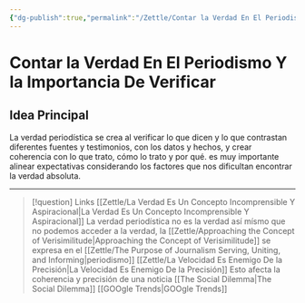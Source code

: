 ```yaml
---
{"dg-publish":true,"permalink":"/Zettle/Contar la Verdad En El Periodismo Y la Importancia De Verificar/","title":"Contar la Verdad en el Periodismo y la Importancia de Verificar","updated":"2024-02-25T18:55:05.452-05:00"}
---
```



# Contar la Verdad En El Periodismo Y la Importancia De Verificar

## Idea Principal
La verdad periodística se crea al verificar lo que dicen y lo que contrastan diferentes fuentes y testimonios, con los datos y hechos, y crear coherencia con lo que trato, cómo lo trato y por qué. es muy importante alinear expectativas considerando los factores que nos dificultan encontrar la verdad absoluta.

- - - 
> [!question] Links
> [[Zettle/La Verdad Es Un Concepto Incomprensible Y Aspiracional\|La Verdad Es Un Concepto Incomprensible Y Aspiracional]] La verdad periodística no es la verdad así mísmo que no podemos acceder a la verdad, la [[Zettle/Approaching the Concept of Verisimilitude\|Approaching the Concept of Verisimilitude]] se expresa en el [[Zettle/The Purpose of Journalism Serving, Uniting, and Informing\|periodismo]]
> [[Zettle/La Velocidad Es Enemigo De la Precisión\|La Velocidad Es Enemigo De la Precisión]] Esto afecta la coherencia y precisión de una noticia
> [[The Social Dilemma\|The Social Dilemma]]
> [[GOOgle Trends\|GOOgle Trends]]
